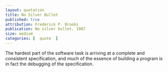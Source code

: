 ```yaml
---
layout: quotation
title: No Silver Bullet
published: true 
attribution: Frederick P. Brooks
publication: No silver bullet, 1987
size: medium
categories: [  quote  ]
---
```


The hardest part of the software task is arriving at a complete 
and consistent specification, and much of the essence of building 
a program is in fact the debugging of the specification.
